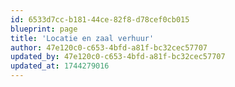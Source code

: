 ```yaml
---
id: 6533d7cc-b181-44ce-82f8-d78cef0cb015
blueprint: page
title: 'Locatie en zaal verhuur'
author: 47e120c0-c653-4bfd-a81f-bc32cec57707
updated_by: 47e120c0-c653-4bfd-a81f-bc32cec57707
updated_at: 1744279016
---
```


